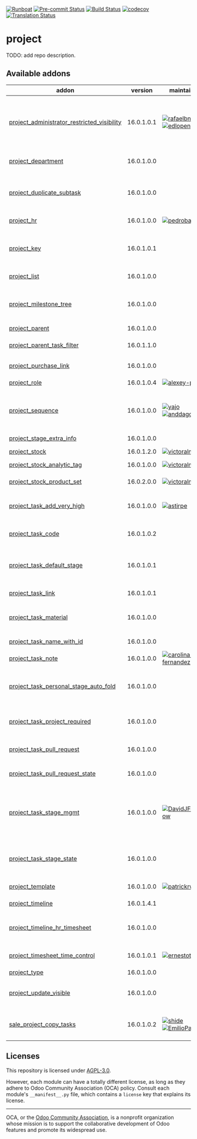 
[![Runboat](https://img.shields.io/badge/runboat-Try%20me-875A7B.png)](https://runboat.odoo-community.org/builds?repo=OCA/project&target_branch=16.0)
[![Pre-commit Status](https://github.com/OCA/project/actions/workflows/pre-commit.yml/badge.svg?branch=16.0)](https://github.com/OCA/project/actions/workflows/pre-commit.yml?query=branch%3A16.0)
[![Build Status](https://github.com/OCA/project/actions/workflows/test.yml/badge.svg?branch=16.0)](https://github.com/OCA/project/actions/workflows/test.yml?query=branch%3A16.0)
[![codecov](https://codecov.io/gh/OCA/project/branch/16.0/graph/badge.svg)](https://codecov.io/gh/OCA/project)
[![Translation Status](https://translation.odoo-community.org/widgets/project-16-0/-/svg-badge.svg)](https://translation.odoo-community.org/engage/project-16-0/?utm_source=widget)

<!-- /!\ do not modify above this line -->

# project

TODO: add repo description.

<!-- /!\ do not modify below this line -->

<!-- prettier-ignore-start -->

[//]: # (addons)

Available addons
----------------
addon | version | maintainers | summary
--- | --- | --- | ---
[project_administrator_restricted_visibility](project_administrator_restricted_visibility/) | 16.0.1.0.1 | [![rafaelbn](https://github.com/rafaelbn.png?size=30px)](https://github.com/rafaelbn) [![edlopen](https://github.com/edlopen.png?size=30px)](https://github.com/edlopen) | Adds a 'Project Administrator' access group with restricted visibility to 'Projects'
[project_department](project_department/) | 16.0.1.0.0 |  | Project Department Categorization
[project_duplicate_subtask](project_duplicate_subtask/) | 16.0.1.0.0 |  | The module adds an action to duplicate tasks with the child subtasks
[project_hr](project_hr/) | 16.0.1.0.0 | [![pedrobaeza](https://github.com/pedrobaeza.png?size=30px)](https://github.com/pedrobaeza) | Link HR with project
[project_key](project_key/) | 16.0.1.0.1 |  | Module decorates projects and tasks with Project Key
[project_list](project_list/) | 16.0.1.0.0 |  | Projects list view
[project_milestone_tree](project_milestone_tree/) | 16.0.1.0.0 |  | This module adds an access to the Milestone tree view.
[project_parent](project_parent/) | 16.0.1.0.0 |  | Project Parent
[project_parent_task_filter](project_parent_task_filter/) | 16.0.1.1.0 |  | Add a filter to show the parent tasks
[project_purchase_link](project_purchase_link/) | 16.0.1.0.0 |  | Project Purchase Link
[project_role](project_role/) | 16.0.1.0.4 | [![alexey-pelykh](https://github.com/alexey-pelykh.png?size=30px)](https://github.com/alexey-pelykh) | Project role-based roster
[project_sequence](project_sequence/) | 16.0.1.0.0 | [![yajo](https://github.com/yajo.png?size=30px)](https://github.com/yajo) [![anddago78](https://github.com/anddago78.png?size=30px)](https://github.com/anddago78) | Add a sequence field to projects, filled automatically
[project_stage_extra_info](project_stage_extra_info/) | 16.0.1.0.0 |  | Project Stage Extra Info
[project_stock](project_stock/) | 16.0.1.2.0 | [![victoralmau](https://github.com/victoralmau.png?size=30px)](https://github.com/victoralmau) | Project Stock
[project_stock_analytic_tag](project_stock_analytic_tag/) | 16.0.1.0.0 | [![victoralmau](https://github.com/victoralmau.png?size=30px)](https://github.com/victoralmau) | Project Stock Analytic Tag
[project_stock_product_set](project_stock_product_set/) | 16.0.2.0.0 | [![victoralmau](https://github.com/victoralmau.png?size=30px)](https://github.com/victoralmau) | Project Stock Product Set
[project_task_add_very_high](project_task_add_very_high/) | 16.0.1.0.0 | [![astirpe](https://github.com/astirpe.png?size=30px)](https://github.com/astirpe) | Adds extra options 'High' and 'Very High' on tasks
[project_task_code](project_task_code/) | 16.0.1.0.2 |  | Sequential Code for Tasks
[project_task_default_stage](project_task_default_stage/) | 16.0.1.0.1 |  | Recovery default task stages for projects from v8
[project_task_link](project_task_link/) | 16.0.1.0.1 |  | Project Task Link
[project_task_material](project_task_material/) | 16.0.1.0.0 |  | Record products spent in a Task
[project_task_name_with_id](project_task_name_with_id/) | 16.0.1.0.0 |  | Project Task Name with ID
[project_task_note](project_task_note/) | 16.0.1.0.0 | [![carolina-fernandez](https://github.com/carolina-fernandez.png?size=30px)](https://github.com/carolina-fernandez) | Add notes in project tasks
[project_task_personal_stage_auto_fold](project_task_personal_stage_auto_fold/) | 16.0.1.0.0 |  | Moves task to the first fold personal stage when done
[project_task_project_required](project_task_project_required/) | 16.0.1.0.0 |  | Set project on task as a mandatory field
[project_task_pull_request](project_task_pull_request/) | 16.0.1.0.0 |  | Adds a field for a PR URI to project tasks
[project_task_pull_request_state](project_task_pull_request_state/) | 16.0.1.0.0 |  | Track Pull Request state in tasks
[project_task_stage_mgmt](project_task_stage_mgmt/) | 16.0.1.0.0 | [![DavidJForgeFlow](https://github.com/DavidJForgeFlow.png?size=30px)](https://github.com/DavidJForgeFlow) | Allows to assign and create task stages on project creation wizard
[project_task_stage_state](project_task_stage_state/) | 16.0.1.0.0 |  | Restore State attribute removed from Project Stages in 8.0
[project_template](project_template/) | 16.0.1.0.0 | [![patrickrwilson](https://github.com/patrickrwilson.png?size=30px)](https://github.com/patrickrwilson) | Project Templates
[project_timeline](project_timeline/) | 16.0.1.4.1 |  | Timeline view for projects
[project_timeline_hr_timesheet](project_timeline_hr_timesheet/) | 16.0.1.0.0 |  | Shows the progress of tasks on the timeline view.
[project_timesheet_time_control](project_timesheet_time_control/) | 16.0.1.0.1 | [![ernestotejeda](https://github.com/ernestotejeda.png?size=30px)](https://github.com/ernestotejeda) | Project timesheet time control
[project_type](project_type/) | 16.0.1.0.0 |  | Project Types
[project_update_visible](project_update_visible/) | 16.0.1.0.0 |  | Visible project_id in project.update view form.
[sale_project_copy_tasks](sale_project_copy_tasks/) | 16.0.1.0.2 | [![shide](https://github.com/shide.png?size=30px)](https://github.com/shide) [![EmilioPascual](https://github.com/EmilioPascual.png?size=30px)](https://github.com/EmilioPascual) | Copy tasks into sale order's project

[//]: # (end addons)

<!-- prettier-ignore-end -->

## Licenses

This repository is licensed under [AGPL-3.0](LICENSE).

However, each module can have a totally different license, as long as they adhere to Odoo Community Association (OCA)
policy. Consult each module's `__manifest__.py` file, which contains a `license` key
that explains its license.

----
OCA, or the [Odoo Community Association](http://odoo-community.org/), is a nonprofit
organization whose mission is to support the collaborative development of Odoo features
and promote its widespread use.
